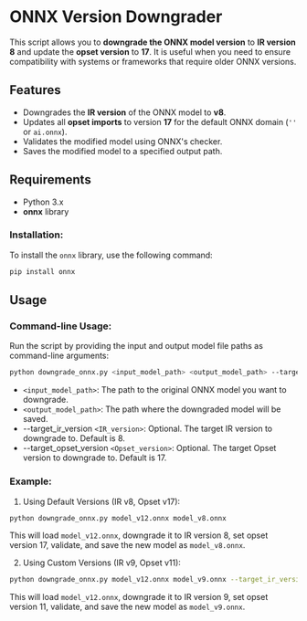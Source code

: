 
# ONNX Version Downgrader

This script allows you to **downgrade the ONNX model version** to **IR version 8** and update the **opset version** to **17**. It is useful when you need to ensure compatibility with systems or frameworks that require older ONNX versions.

## Features
- Downgrades the **IR version** of the ONNX model to **v8**.
- Updates all **opset imports** to version **17** for the default ONNX domain (`''` or `ai.onnx`).
- Validates the modified model using ONNX's checker.
- Saves the modified model to a specified output path.

## Requirements
- Python 3.x
- **onnx** library

### Installation:
To install the `onnx` library, use the following command:

```bash
pip install onnx
```

## Usage

### Command-line Usage:

Run the script by providing the input and output model file paths as command-line arguments:

```bash
python downgrade_onnx.py <input_model_path> <output_model_path> --target_ir_version <IR_version> --target_opset_version <Opset_version>
```

- `<input_model_path>`: The path to the original ONNX model you want to downgrade.
- `<output_model_path>`: The path where the downgraded model will be saved.
- --target_ir_version `<IR_version>`: Optional. The target IR version to downgrade to. Default is 8.
- --target_opset_version `<Opset_version>`: Optional. The target Opset version to downgrade to. Default is 17.
### Example:
1. Using Default Versions (IR v8, Opset v17):
```bash
python downgrade_onnx.py model_v12.onnx model_v8.onnx
```
This will load `model_v12.onnx`, downgrade it to IR version 8, set opset version 17, validate, and save the new model as `model_v8.onnx`.

2. Using Custom Versions (IR v9, Opset v11):
```bash
python downgrade_onnx.py model_v12.onnx model_v9.onnx --target_ir_version 9 --target_opset_version 11
```
This will load `model_v12.onnx`, downgrade it to IR version 9, set opset version 11, validate, and save the new model as `model_v9.onnx`.


